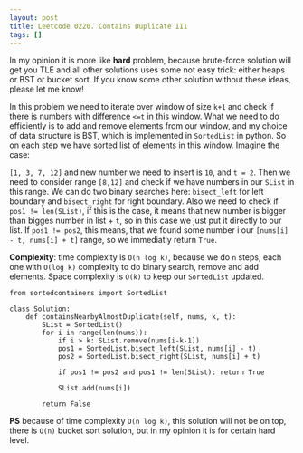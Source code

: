 ```yaml
---
layout: post
title: Leetcode 0220. Contains Duplicate III
tags: []
---
```


In my opinion it is more like **hard** problem, because brute-force solution will get you TLE and all other solutions uses some not easy trick: either heaps or BST or bucket sort. If you know some other solution without these ideas, please let me know!

In this problem we need to iterate over window of size `k+1` and check if there is numbers with difference `<=t` in this window. What we need to do efficiently is to add and remove elements from our window, and my choice of data structure is BST, which is implemented in `SortedList` in python. So on each step we have sorted list of elements in this window. Imagine the case:

`[1, 3, 7, 12]` and new number we need to insert is `10`, and `t = 2`. Then we need to consider range `[8,12]` and check if we have numbers in our `SList` in this range. We can do two binary searches here: `bisect_left` for left boundary and `bisect_right` for right boundary. Also we need to check if `pos1 != len(SList)`, if this is the case, it means that new number is bigger than bigges number in list + `t`, so in this case we just put it directly to our list. If `pos1 != pos2`, this means, that we found some number i our `[nums[i] - t, nums[i] + t]` range, so we immediatly return `True`.

**Complexity**: time complexity is `O(n log k)`, because we do `n` steps, each one with `O(log k)` complexity to do binary search, remove and add elements. Space complexity is `O(k)` to keep our `SortedList` updated.

```
from sortedcontainers import SortedList

class Solution:
    def containsNearbyAlmostDuplicate(self, nums, k, t):
        SList = SortedList()
        for i in range(len(nums)):
            if i > k: SList.remove(nums[i-k-1])   
            pos1 = SortedList.bisect_left(SList, nums[i] - t)
            pos2 = SortedList.bisect_right(SList, nums[i] + t)
            
            if pos1 != pos2 and pos1 != len(SList): return True
            
            SList.add(nums[i])
        
        return False
```

**PS** because of time complexity `O(n log k)`, this solution will not be on top, there is `O(n)` bucket sort solution, but in my opinion it is for certain hard level.
